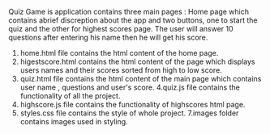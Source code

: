 Quiz Game is application contains three main pages : Home page which contains abrief discreption about the app and two buttons, one to start the quiz and the other for highest scores page.
The user will answer 10 questions after entering his name then he will get his score.
1. home.html file contains the html content of the home page.
2. higestscore.html contains the html content of the page which displays users names and their scores sorted from high to low score.
3. quiz.html file contains the html content of the main page which contains user name , questions and user's score.
4.quiz.js file contains the functionality of all the project.
5. highscore.js file contains the functionality of highscores html page.
6. styles.css file contains the style of whole project.
7.images folder contains images used in styling.
